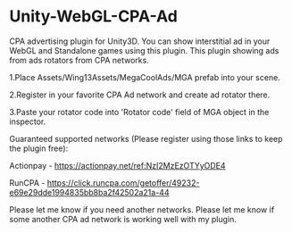 # Unity-WebGL-CPA-Ad
CPA advertising plugin for Unity3D. You can show interstitial ad in your WebGL and Standalone games using this plugin. This plugin showing ads from ads rotators from CPA networks.

1.Place Assets/Wing13Assets/MegaCoolAds/MGA prefab into your scene.

2.Register in your favorite CPA Ad network and create ad rotator there.

3.Paste your rotator code into 'Rotator code' field of MGA object in the inspector.

Guaranteed supported networks (Please register using those links to keep the plugin free):

Actionpay - https://actionpay.net/ref:NzI2MzEzOTYyODE4

RunCPA - https://click.runcpa.com/getoffer/49232-e69e29dde1994835bb8ba2f42502a21a-44

Please let me know if you need another networks.
Please let me know if some another CPA ad network is working well with my plugin.
